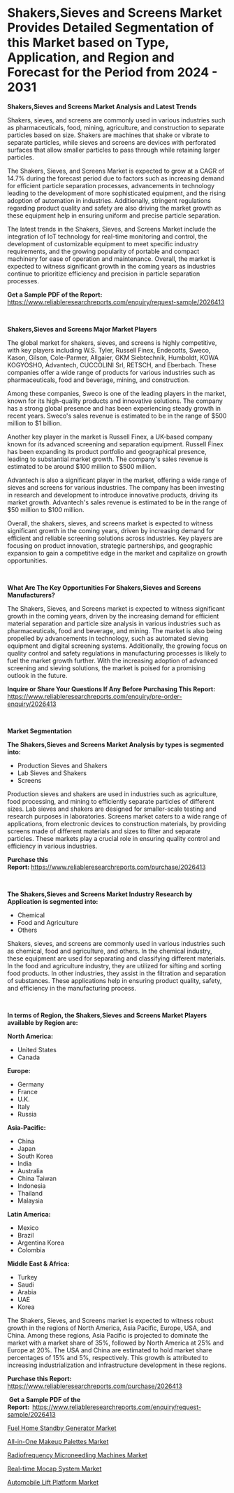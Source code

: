 <p><h1>Shakers,Sieves and Screens Market Provides Detailed Segmentation of this Market based on Type, Application, and Region and Forecast for the Period from 2024 - 2031</h1></p><p><strong>Shakers,Sieves and Screens Market Analysis and Latest Trends</strong></p>
<p><p>Shakers, sieves, and screens are commonly used in various industries such as pharmaceuticals, food, mining, agriculture, and construction to separate particles based on size. Shakers are machines that shake or vibrate to separate particles, while sieves and screens are devices with perforated surfaces that allow smaller particles to pass through while retaining larger particles.</p><p>The Shakers, Sieves, and Screens Market is expected to grow at a CAGR of 14.7% during the forecast period due to factors such as increasing demand for efficient particle separation processes, advancements in technology leading to the development of more sophisticated equipment, and the rising adoption of automation in industries. Additionally, stringent regulations regarding product quality and safety are also driving the market growth as these equipment help in ensuring uniform and precise particle separation.</p><p>The latest trends in the Shakers, Sieves, and Screens Market include the integration of IoT technology for real-time monitoring and control, the development of customizable equipment to meet specific industry requirements, and the growing popularity of portable and compact machinery for ease of operation and maintenance. Overall, the market is expected to witness significant growth in the coming years as industries continue to prioritize efficiency and precision in particle separation processes.</p></p>
<p><strong>Get a Sample PDF of the Report:&nbsp;</strong> <a href="https://www.reliableresearchreports.com/enquiry/request-sample/2026413">https://www.reliableresearchreports.com/enquiry/request-sample/2026413</a></p>
<p>&nbsp;</p>
<p><strong>Shakers,Sieves and Screens Major Market Players</strong></p>
<p><p>The global market for shakers, sieves, and screens is highly competitive, with key players including W.S. Tyler, Russell Finex, Endecotts, Sweco, Kason, Gilson, Cole-Parmer, Allgaier, GKM Siebtechnik, Humboldt, KOWA KOGYOSHO, Advantech, CUCCOLINI Srl, RETSCH, and Eberbach. These companies offer a wide range of products for various industries such as pharmaceuticals, food and beverage, mining, and construction.</p><p>Among these companies, Sweco is one of the leading players in the market, known for its high-quality products and innovative solutions. The company has a strong global presence and has been experiencing steady growth in recent years. Sweco's sales revenue is estimated to be in the range of $500 million to $1 billion.</p><p>Another key player in the market is Russell Finex, a UK-based company known for its advanced screening and separation equipment. Russell Finex has been expanding its product portfolio and geographical presence, leading to substantial market growth. The company's sales revenue is estimated to be around $100 million to $500 million.</p><p>Advantech is also a significant player in the market, offering a wide range of sieves and screens for various industries. The company has been investing in research and development to introduce innovative products, driving its market growth. Advantech's sales revenue is estimated to be in the range of $50 million to $100 million.</p><p>Overall, the shakers, sieves, and screens market is expected to witness significant growth in the coming years, driven by increasing demand for efficient and reliable screening solutions across industries. Key players are focusing on product innovation, strategic partnerships, and geographic expansion to gain a competitive edge in the market and capitalize on growth opportunities.</p></p>
<p>&nbsp;</p>
<p><strong>What Are The Key Opportunities For Shakers,Sieves and Screens Manufacturers?</strong></p>
<p><p>The Shakers, Sieves, and Screens market is expected to witness significant growth in the coming years, driven by the increasing demand for efficient material separation and particle size analysis in various industries such as pharmaceuticals, food and beverage, and mining. The market is also being propelled by advancements in technology, such as automated sieving equipment and digital screening systems. Additionally, the growing focus on quality control and safety regulations in manufacturing processes is likely to fuel the market growth further. With the increasing adoption of advanced screening and sieving solutions, the market is poised for a promising outlook in the future.</p></p>
<p><strong>Inquire or Share Your Questions If Any Before Purchasing This Report:</strong> <a href="https://www.reliableresearchreports.com/enquiry/pre-order-enquiry/2026413">https://www.reliableresearchreports.com/enquiry/pre-order-enquiry/2026413</a></p>
<p>&nbsp;</p>
<p><strong>Market Segmentation</strong></p>
<p><strong>The Shakers,Sieves and Screens Market Analysis by types is segmented into:</strong></p>
<p><ul><li>Production Sieves and Shakers</li><li>Lab Sieves and Shakers</li><li>Screens</li></ul></p>
<p><p>Production sieves and shakers are used in industries such as agriculture, food processing, and mining to efficiently separate particles of different sizes. Lab sieves and shakers are designed for smaller-scale testing and research purposes in laboratories. Screens market caters to a wide range of applications, from electronic devices to construction materials, by providing screens made of different materials and sizes to filter and separate particles. These markets play a crucial role in ensuring quality control and efficiency in various industries.</p></p>
<p><strong>Purchase this Report:&nbsp;</strong><a href="https://www.reliableresearchreports.com/purchase/2026413">https://www.reliableresearchreports.com/purchase/2026413</a></p>
<p>&nbsp;</p>
<p><strong>The Shakers,Sieves and Screens Market Industry Research by Application is segmented into:</strong></p>
<p><ul><li>Chemical</li><li>Food and Agriculture</li><li>Others</li></ul></p>
<p><p>Shakers, sieves, and screens are commonly used in various industries such as chemical, food and agriculture, and others. In the chemical industry, these equipment are used for separating and classifying different materials. In the food and agriculture industry, they are utilized for sifting and sorting food products. In other industries, they assist in the filtration and separation of substances. These applications help in ensuring product quality, safety, and efficiency in the manufacturing process.</p></p>
<p>&nbsp;</p>
<p><strong>In terms of Region, the Shakers,Sieves and Screens Market Players available by Region are:</strong></p>
<p>
    <p> <strong> North America: </strong>
        <ul>
            <li>United States</li>
            <li>Canada</li>
        </ul>
        </p> 
    <p> <strong> Europe: </strong>
        <ul>
            <li>Germany</li>
            <li>France</li>
            <li>U.K.</li>
            <li>Italy</li>
            <li>Russia</li>
        </ul>
        </p> 
    <p> <strong> Asia-Pacific: </strong>
        <ul>
            <li>China</li>
            <li>Japan</li>
            <li>South Korea</li>
            <li>India</li>
            <li>Australia</li>
            <li>China Taiwan</li>
            <li>Indonesia</li>
            <li>Thailand</li>
            <li>Malaysia</li>
        </ul>
        </p> 
    <p> <strong> Latin America: </strong>
        <ul>
            <li>Mexico</li>
            <li>Brazil</li>
            <li>Argentina Korea</li>
            <li>Colombia</li>
        </ul>
        </p> 
    <p> <strong> Middle East & Africa: </strong>
        <ul>
            <li>Turkey</li>
            <li>Saudi</li>
            <li>Arabia</li>
            <li>UAE</li>
            <li>Korea</li>
        </ul>
    </p>
    </p>
<p><p>The Shakers, Sieves, and Screens market is expected to witness robust growth in the regions of North America, Asia Pacific, Europe, USA, and China. Among these regions, Asia Pacific is projected to dominate the market with a market share of 35%, followed by North America at 25% and Europe at 20%. The USA and China are estimated to hold market share percentages of 15% and 5%, respectively. This growth is attributed to increasing industrialization and infrastructure development in these regions.</p></p>
<p><strong>Purchase this Report: </strong><a href="https://www.reliableresearchreports.com/purchase/2026413">https://www.reliableresearchreports.com/purchase/2026413</a></p>
<p>&nbsp;<strong>Get a Sample PDF of the Report:&nbsp;&nbsp;</strong><a href="https://www.reliableresearchreports.com/enquiry/request-sample/2026413">https://www.reliableresearchreports.com/enquiry/request-sample/2026413</a></p>
<p><strong></strong></p>
<p><p><a href="https://view.publitas.com/reportprime-1/fuel-home-standby-generator-market-dynamics-2024-2031-also-about-its-market-trends-projections-and-opportunities/">Fuel Home Standby Generator Market</a></p><p><a href="https://woozy-pyroraptor-a1f.notion.site/All-in-One-Makeup-Palettes-Market-Provides-Detailed-Segmentation-of-this-Market-based-on-Type-Appli-74c99d08bc32419cb2e3b9d10efac28c">All-in-One Makeup Palettes Market</a></p><p><a href="https://rainy-horn-d69.notion.site/Radiofrequency-Microneedling-Machines-Market-Size-Market-Trends-and-Growth-Outlook-forecasted-for--b1d392f90e104d9987185888d7483d98">Radiofrequency Microneedling Machines Market</a></p><p><a href="https://rainy-horn-d69.notion.site/Real-time-Mocap-System-Market-Offer-Valuable-Insights-into-Market-Size-Market-Share-Market-Trends--f619839ff60e4fbb8ad65394a4cfa4ea">Real-time Mocap System Market</a></p><p><a href="https://view.publitas.com/reportprime-1/automobile-lift-platform-market-size-evaluating-its-market-trends-growth-and-projections-2024-2031/">Automobile Lift Platform Market</a></p></p>